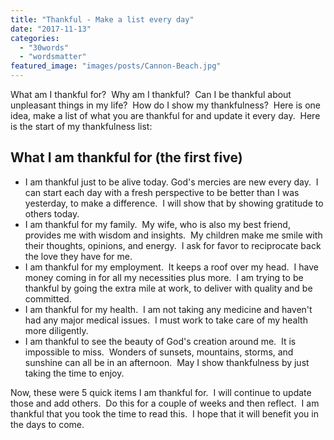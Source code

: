 ```yaml
---
title: "Thankful - Make a list every day"
date: "2017-11-13"
categories: 
  - "30words"
  - "wordsmatter"
featured_image: "images/posts/Cannon-Beach.jpg"
---
```


What am I thankful for?  Why am I thankful?  Can I be thankful about unpleasant things in my life?  How do I show my thankfulness?  Here is one idea, make a list of what you are thankful for and update it every day.  Here is the start of my thankfulness list:

## What I am thankful for (the first five)

- I am thankful just to be alive today. God's mercies are new every day.  I can start each day with a fresh perspective to be better than I was yesterday, to make a difference.  I will show that by showing gratitude to others today.
- I am thankful for my family.  My wife, who is also my best friend, provides me with wisdom and insights.  My children make me smile with their thoughts, opinions, and energy.  I ask for favor to reciprocate back the love they have for me.
- I am thankful for my employment.  It keeps a roof over my head.  I have money coming in for all my necessities plus more.  I am trying to be thankful by going the extra mile at work, to deliver with quality and be committed.
- I am thankful for my health.  I am not taking any medicine and haven't had any major medical issues.  I must work to take care of my health more diligently.
- I am thankful to see the beauty of God's creation around me.  It is impossible to miss.  Wonders of sunsets, mountains, storms, and sunshine can all be in an afternoon.  May I show thankfulness by just taking the time to enjoy.

Now, these were 5 quick items I am thankful for.  I will continue to update those and add others.  Do this for a couple of weeks and then reflect.  I am thankful that you took the time to read this.  I hope that it will benefit you in the days to come.
